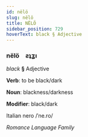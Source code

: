 ```yaml
---
id: nëlö
slug: nëlö
title: NËLÖ
sidebar_position: 729
hoverText: black § Adjective
---
```


### nëlö&emsp;<span kind="abugida">ƨʇʓı</span>

*black* **§** Adjective

**Verb**: to be black/dark

**Noun**: blackness/darkness

**Modifier**: black/dark

Italian nero /ˈne.ro/

*Romance Language Family*